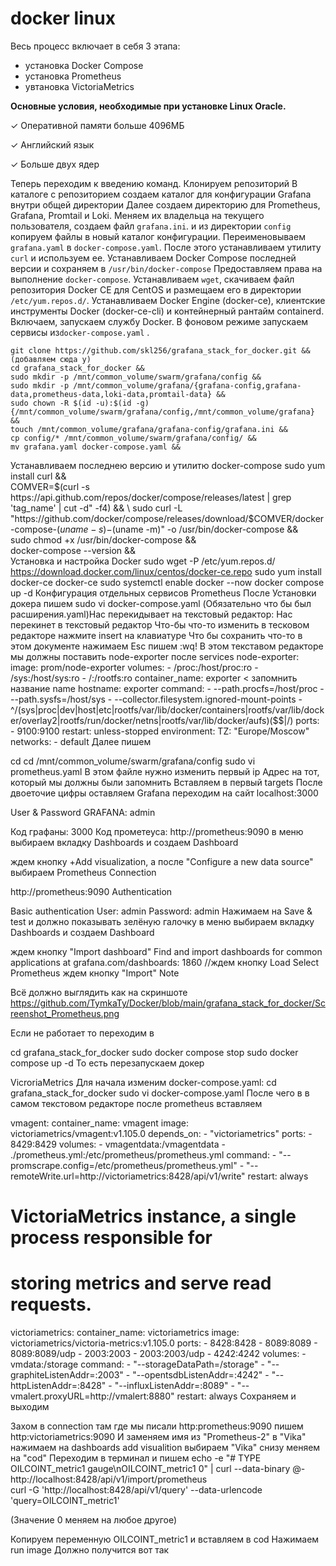 # docker linux #

Весь процесс включает в себя 3 этапа:
  - установка Docker Compose
  - установка Prometheus
  - увтановка VictoriaMetrics

**Основные условия, необходимые при установке Linux Oracle.**

✓ Оперативной памяти больше 4096МБ

✓ Английский язык

✓ Больше двух ядер


Теперь переходим к введению команд.
Клонируем репозиторий
В каталоге с репозиторием создаем каталог для конфигурации Grafana внутри общей директории
Далее создаем  директорию для Prometheus, Grafana, Promtail и Loki. Меняем их владельца на текущего пользователя, создаем файл `grafana.ini`.
и из директории `config` копируем файлы в новый каталог конфигурации. Переименовываем   `grafana.yaml` в `docker-compose.yaml`.
После этого устанавливаем утилиту `curl` и используем ее. Устанавливаем Docker Compose последней версии и сохраняем в `/usr/bin/docker-compose`
Предоставляем права на выполнение `docker-compose`.
Устанавливаем `wget`, скачиваем файл репозитория Docker CE для CentOS и размещаем его в директории `/etc/yum.repos.d/`.
Устанавливаем Docker Engine (docker-ce), клиентские инструменты Docker (docker-ce-cli) и контейнерный рантайм containerd.
Включаем, запускаем службу Docker.
В фоновом режиме запускаем сервисы из`docker-compose.yaml` .





    git clone https://github.com/skl256/grafana_stack_for_docker.git && (добавляем сюда y)
    cd grafana_stack_for_docker && 
    sudo mkdir -p /mnt/common_volume/swarm/grafana/config && 
    sudo mkdir -p /mnt/common_volume/grafana/{grafana-config,grafana-data,prometheus-data,loki-data,promtail-data} && 
    sudo chown -R $(id -u):$(id -g) {/mnt/common_volume/swarm/grafana/config,/mnt/common_volume/grafana} && 
    touch /mnt/common_volume/grafana/grafana-config/grafana.ini && 
    cp config/* /mnt/common_volume/swarm/grafana/config/ && 
    mv grafana.yaml docker-compose.yaml && 




Устанавливаем последнею версию и утилитю docker-compose
sudo yum install curl && \
COMVER=$(curl -s https://api.github.com/repos/docker/compose/releases/latest | grep 'tag_name' | cut -d" -f4) && \
sudo curl -L "https://github.com/docker/compose/releases/download/$COMVER/docker-compose-$(uname -s)-$(uname -m)" -o /usr/bin/docker-compose && \
sudo chmod +x /usr/bin/docker-compose && \
docker-compose --version && \
Установка и настройка Docker
sudo wget -P /etc/yum.repos.d/ https://download.docker.com/linux/centos/docker-ce.repo
sudo yum install docker-ce docker-ce
sudo systemctl enable docker --now
docker compose up -d
Конфигурация отдельных сервисов
Prometheus
После Установки докера пишем sudo vi docker-compose.yaml (Обязательно что бы был расширения.yaml)Нас перекидывает на текстовый редактор:
Нас перекинет в текстовый редактор
Что-бы что-то изменить в тесковом редакторе нажмите insert на клавиатуре
Что бы сохранить что-то в этом документе нажимаем Esc пишем :wq! В этом текставом редакторе мы должны поставить node-exporter после services
  node-exporter:
    image: prom/node-exporter
    volumes:
      - /proc:/host/proc:ro
      - /sys:/host/sys:ro
      - /:/rootfs:ro
    container_name: exporter < запомнить название name
    hostname: exporter
    command:
      - --path.procfs=/host/proc
      - --path.sysfs=/host/sys
      - --collector.filesystem.ignored-mount-points
      - ^/(sys|proc|dev|host|etc|rootfs/var/lib/docker/containers|rootfs/var/lib/docker/overlay2|rootfs/run/docker/netns|rootfs/var/lib/docker/aufs)($$|/)
    ports:
      - 9100:9100
    restart: unless-stopped
    environment:
      TZ: "Europe/Moscow"
    networks:
      - default
Далее пишем

cd
cd /mnt/common_volume/swarm/grafana/config 
sudo vi prometheus.yaml 
В этом файле нужно изменить первый ip Адрес на тот, который мы должны были запомнить
Вставляем в первый targets
После двоеточие цифры оставляем
Grafana
переходим на сайт localhost:3000

User & Password GRAFANA: admin

Код графаны: 3000
Код прометеуса: http://prometheus:9090
в меню выбираем вкладку Dashboards и создаем Dashboard

ждем кнопку +Add visualization, а после "Configure a new data source"
выбираем Prometheus
Connection

http://prometheus:9090
Authentication

Basic authentication
User: admin
Password: admin
Нажимаем на Save & test и должно показывать зелёную галочку
в меню выбираем вкладку Dashboards и создаем Dashboard

ждем кнопку "Import dashboard"
Find and import dashboards for common applications at grafana.com/dashboards: 1860 //ждем кнопку Load
Select Prometheus ждем кнопку "Import"
Note

Всё должно выглядить как на скриншоте https://github.com/TymkaTy/Docker/blob/main/grafana_stack_for_docker/Screenshot_Prometheus.png

Если не работает то переходим в

cd grafana_stack_for_docker
sudo docker compose stop
sudo docker compose up -d
То есть перезапускаем докер

VicroriaMetrics
Для начала изменим docker-compose.yaml:
cd grafana_stack_for_docker
sudo vi docker-compose.yaml
После чего в в самом текстовом редакторе после prometheus вставляем

  vmagent:
    container_name: vmagent
    image: victoriametrics/vmagent:v1.105.0
    depends_on:
      - "victoriametrics"
    ports:
      - 8429:8429
    volumes:
      - vmagentdata:/vmagentdata
      - ./prometheus.yml:/etc/prometheus/prometheus.yml
    command:
      - "--promscrape.config=/etc/prometheus/prometheus.yml"
      - "--remoteWrite.url=http://victoriametrics:8428/api/v1/write"
    restart: always
  # VictoriaMetrics instance, a single process responsible for
  # storing metrics and serve read requests.
  victoriametrics:
    container_name: victoriametrics
    image: victoriametrics/victoria-metrics:v1.105.0
    ports:
      - 8428:8428
      - 8089:8089
      - 8089:8089/udp
      - 2003:2003
      - 2003:2003/udp
      - 4242:4242
    volumes:
      - vmdata:/storage
    command:
      - "--storageDataPath=/storage"
      - "--graphiteListenAddr=:2003"
      - "--opentsdbListenAddr=:4242"
      - "--httpListenAddr=:8428"
      - "--influxListenAddr=:8089"
      - "--vmalert.proxyURL=http://vmalert:8880"
    restart: always
Сохраняем и выходим

Захом в connection
там где мы писали http:prometheus:9090 пишем http:victoriametrics:9090 И заменяем имя из "Prometheus-2" в "Vika"
нажимаем на dashboards add visualition выбираем "Vika"
снизу меняем на "cod"
Переходим в терминал и пишем
echo -e "# TYPE OILCOINT_metric1 gauge\nOILCOINT_metric1 0" | curl --data-binary @- http://localhost:8428/api/v1/import/prometheus  
curl -G 'http://localhost:8428/api/v1/query' --data-urlencode 'query=OILCOINT_metric1'

(Значение 0 меняем на любое другое)

Копируем переменную OILCOINT_metric1 и вставляем в cod
Нажимаем run image
Должно получится вот так
